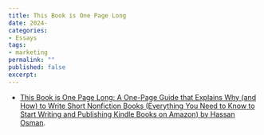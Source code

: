 ```yaml
---
title: This Book is One Page Long
date: 2024-
categories:
- Essays
tags:
- marketing
permalink: ""
published: false
excerpt: 
---
```

- [This Book is One Page Long: A One-Page Guide that Explains Why (and How) to Write Short Nonfiction Books (Everything You Need to Know to Start Writing and Publishing Kindle Books on Amazon) by Hassan Osman](https://amzn.to/48PiiKE).